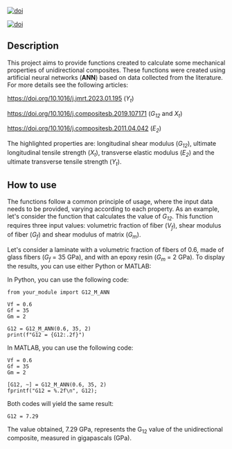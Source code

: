 
[![doi](https://img.shields.io/badge/doi-10.1016%2Fj.compositesb.2019.107171-brightgreen.svg)](https://doi.org/10.1016/j.compositesb.2019.107171)

[![doi](https://img.shields.io/badge/doi-10.1016%2Fj.jmrt.2023.01.195-orange.svg)](https://doi.org/10.1016/j.jmrt.2023.01.195)

## Description

This project aims to provide functions created to calculate some mechanical properties of unidirectional composites. These functions were created using artificial neural networks (__ANN__) based on data collected from the literature. For more details see the following articles:

https://doi.org/10.1016/j.jmrt.2023.01.195 (_Y<sub>t</sub>_)

https://doi.org/10.1016/j.compositesb.2019.107171 (_G<sub>12</sub>_ and _X<sub>t</sub>_)

https://doi.org/10.1016/j.compositesb.2011.04.042 (_E<sub>2</sub>_)

The highlighted properties are: longitudinal shear modulus (_G<sub>12</sub>_), ultimate longitudinal tensile strength (_X<sub>t</sub>_), transverse elastic modulus (_E<sub>2</sub>_) and the ultimate transverse tensile strength (_Y<sub>t</sub>_).

## How to use
The functions follow a common principle of usage, where the input data needs to be provided, varying according to each property. As an example, let's consider the function that calculates the value of  _G<sub>12</sub>_. This function requires three input values: volumetric fraction of fiber (_V<sub>f</sub>_), shear modulus of fiber (_G<sub>f</sub>_) and shear modulus of matrix (_G<sub>m</sub>_).

Let's consider a laminate with a volumetric fraction of fibers of 0.6, made of glass fibers (_G<sub>f</sub>_  = 35 GPa), and with an epoxy resin (_G<sub>m</sub>_ = 2 GPa). To display the results, you can use either Python or MATLAB:

In Python, you can use the following code:

```
from your_module import G12_M_ANN

Vf = 0.6
Gf = 35
Gm = 2

G12 = G12_M_ANN(0.6, 35, 2)
print(f"G12 = {G12:.2f}")
```
In MATLAB, you can use the following code:
```
Vf = 0.6
Gf = 35
Gm = 2

[G12, ~] = G12_M_ANN(0.6, 35, 2)
fprintf("G12 = %.2f\n", G12);
```
Both codes will yield the same result:
```
G12 = 7.29
```
The value obtained, 7.29 GPa, represents the G<sub>12</sub> value of the unidirectional composite, measured in gigapascals (GPa).


